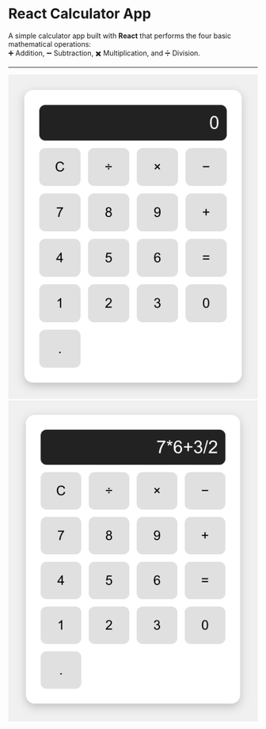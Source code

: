 #  React Calculator App

A simple calculator app built with **React** that performs the four basic mathematical operations:  
➕ Addition, ➖ Subtraction, ✖️ Multiplication, and ➗ Division.

---

![start](./start.png)
![Example](./Example.png)

